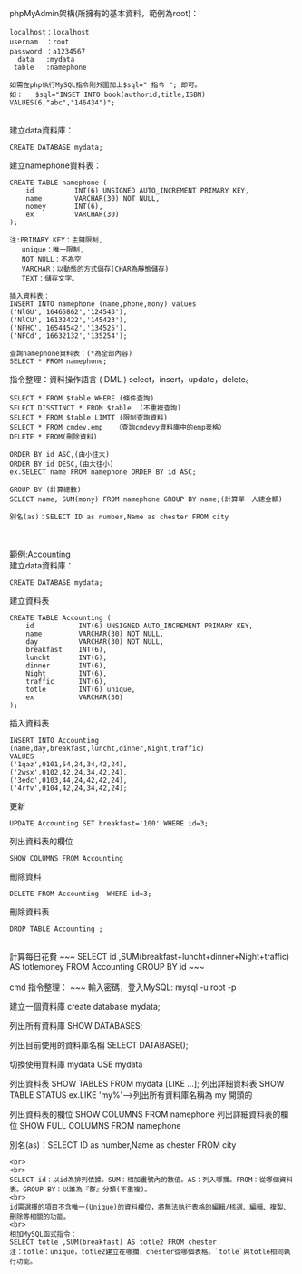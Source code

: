 phpMyAdmin架構(所擁有的基本資料，範例為root)：
~~~
localhost：localhost
usernam  ：root
password ：a1234567
  data   :mydata
 table   :namephone

如需在php執行MySQL指令則外圍加上$sql=" 指令 "; 即可。
如：   $sql="INSET INTO book(authorid,title,ISBN) VALUES(6,"abc","146434")";
~~~
<br>
建立data資料庫：

~~~
CREATE DATABASE mydata;
~~~
建立namephone資料表：

~~~
CREATE TABLE namephone (
	id          INT(6) UNSIGNED AUTO_INCREMENT PRIMARY KEY,
	name        VARCHAR(30) NOT NULL,
	nomey       INT(6),
	ex          VARCHAR(30)  
);

注:PRIMARY KEY：主鍵限制,
   unique：唯一限制,
   NOT NULL：不為空
   VARCHAR：以動態的方式儲存(CHAR為靜態儲存)
   TEXT：儲存文字。

插入資料表：
INSERT INTO namephone (name,phone,mony) values
('NlGU','16465862','124543'),
('NlCU','16132422','145423'),
('NFHC','16544542','134525'),
('NFCd','16632132','135254');

查詢namephone資料表：(*為全部內容)
SELECT * FROM namephone;
~~~
指令整理：資料操作語言 ( DML ) select，insert，update，delete。

~~~
SELECT * FROM $table WHERE (條件查詢)
SELECT DISSTINCT * FROM $table  (不重複查詢)
SELECT * FROM $table LIMTT (限制查詢資料)
SELECT * FROM cmdev.emp   （查詢cmdevy資料庫中的emp表格）
DELETE * FROM(刪除資料)

ORDER BY id ASC,(由小往大)
ORDER BY id DESC,(由大往小)
ex.SELECT name FROM namephone ORDER BY id ASC;

GROUP BY (計算總數)
SELECT name, SUM(mony) FROM namephone GROUP BY name;(計算單一人總金額)

別名(as)：SELECT ID as number,Name as chester FROM city
~~~
<br>
<br>
範例:Accounting<br>
建立data資料庫：

~~~
CREATE DATABASE mydata;
~~~
建立資料表
~~~
CREATE TABLE Accounting (
	id           INT(6) UNSIGNED AUTO_INCREMENT PRIMARY KEY,
	name         VARCHAR(30) NOT NULL,
	day          VARCHAR(30) NOT NULL,
	breakfast    INT(6),
	luncht       INT(6),
	dinner       INT(6),
	Night        INT(6),
	traffic      INT(6),
	totle        INT(6) unique,
	ex           VARCHAR(30)  
);
~~~
插入資料表
~~~
INSERT INTO Accounting (name,day,breakfast,luncht,dinner,Night,traffic)
VALUES
('1qaz',0101,54,24,34,42,24),
('2wsx',0102,42,24,34,42,24),
('3edc',0103,44,24,42,42,24),
('4rfv',0104,42,24,34,42,24);
~~~
更新
~~~
UPDATE Accounting SET breakfast='100' WHERE id=3;
~~~
列出資料表的欄位
~~~
SHOW COLUMNS FROM Accounting
~~~
刪除資料
~~~
DELETE FROM Accounting  WHERE id=3;
~~~
刪除資料表
~~~
DROP TABLE Accounting ;
~~~
<br>
計算每日花費
~~~
SELECT id ,SUM(breakfast+luncht+dinner+Night+traffic) AS totlemoney FROM Accounting GROUP BY id
~~~
<br>
<br>
cmd 指令整理：
~~~
輸入密碼，登入MySQL:
mysql -u root -p

建立一個資料庫
create database mydata;

列出所有資料庫
SHOW DATABASES;

列出目前使用的資料庫名稱
SELECT DATABASE();

切換使用資料庫 mydata
USE mydata

列出資料表
SHOW TABLES FROM mydata [LIKE ...];
列出詳細資料表
SHOW TABLE STATUS
ex.LIKE 'my%'-->列出所有資料庫名稱為 my 開頭的

列出資料表的欄位
SHOW COLUMNS FROM namephone
列出詳細資料表的欄位
SHOW FULL COLUMNS FROM namephone

別名(as)：SELECT ID as number,Name as chester FROM city
~~~
<br>
<br>
SELECT id：以id為排列依據。SUM：相加畫號內的數值。AS：列入哪攔。FROM：從哪個資料表。GROUP BY：以誰為『群』分類(不重複)。
<br>
id需選擇的項目不含唯一(Unique)的資料欄位，將無法執行表格的編輯/核選、編輯、複製、刪除等相關的功能。
<br>
相加MySQL函式指令：
SELECT totle ,SUM(breakfast) AS totle2 FROM chester
注：totle：unique，totle2建立在哪攔，chester從哪個表格。`totle`與totle相同執行功能。